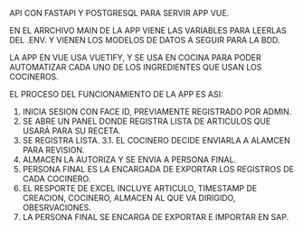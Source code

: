 API CON FASTAPI Y POSTGRESQL PARA SERVIR APP VUE.

EN EL ARRCHIVO MAIN DE LA APP VIENE LAS VARIABLES PARA LEERLAS DEL .ENV. Y VIENEN LOS MODELOS DE DATOS A SEGUIR PARA LA BDD.

LA APP EN VUE USA VUETIFY, Y SE USA EN COCINA PARA PODER AUTOMATIZAR CADA UNO DE LOS INGREDIENTES QUE USAN LOS COCINEROS.

EL PROCESO DEL FUNCIONAMIENTO DE LA APP ES ASI:

1. INICIA SESION CON FACE ID, PREVIAMENTE REGISTRADO POR ADMIN.
2. SE ABRE UN PANEL DONDE REGISTRA LISTA DE ARTICULOS QUE USARÁ PARA SU RECETA.
3. SE REGISTRA LISTA.
   3.1. EL COCINERO DECIDE ENVIARLA A ALAMCEN PARA REVISION.
4. ALMACEN LA AUTORIZA Y SE ENVIA A PERSONA FINAL.
5. PERSONA FINAL ES LA ENCARGADA DE EXPORTAR LOS REGISTROS DE CADA COCINERO.
6. EL RESPORTE DE EXCEL INCLUYE ARTICULO, TIMESTAMP DE CREACION, COCINERO, ALMACEN AL QUE VA DIRIGIDO, OBESRVACIONES.
7. LA PERSONA FINAL SE ENCARGA DE EXPORTAR E IMPORTAR EN SAP.
